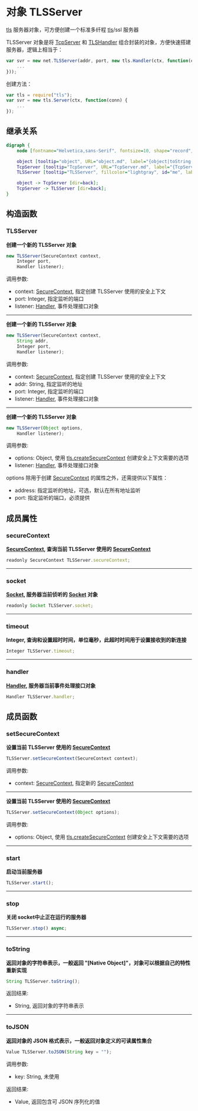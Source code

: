 # 对象 TLSServer
[tls](../../module/ifs/tls.md) 服务器对象，可方便创建一个标准多纤程 [tls](../../module/ifs/tls.md)/ssl 服务器

TLSServer 对象是将 [TcpServer](TcpServer.md) 和 [TLSHandler](TLSHandler.md) 组合封装的对象，方便快速搭建服务器，逻辑上相当于：

```JavaScript
var svr = new net.TLSServer(addr, port, new tls.Handler(ctx, function(conn) {
    ...
}));
```

创建方法：

```JavaScript
var tls = require("tls");
var svr = new tls.Server(ctx, function(conn) {
    ...
});
```

## 继承关系
```dot
digraph {
    node [fontname="Helvetica,sans-Serif", fontsize=10, shape="record", style="filled", fillcolor="white"];

    object [tooltip="object", URL="object.md", label="{object|toString()\ltoJSON()\l}"];
    TcpServer [tooltip="TcpServer", URL="TcpServer.md", label="{TcpServer|new TcpServer()\l|socket\ltimeout\lhandler\l|start()\lstop()\l}"];
    TLSServer [tooltip="TLSServer", fillcolor="lightgray", id="me", label="{TLSServer|new TLSServer()\l|secureContext\l|setSecureContext()\l}"];

    object -> TcpServer [dir=back];
    TcpServer -> TLSServer [dir=back];
}
```

## 构造函数
        
### TLSServer
**创建一个新的 TLSServer 对象**

```JavaScript
new TLSServer(SecureContext context,
    Integer port,
    Handler listener);
```

调用参数:
* context: [SecureContext](SecureContext.md), 指定创建 TLSServer 使用的安全上下文
* port: Integer, 指定监听的端口
* listener: [Handler](Handler.md), 事件处理接口对象

--------------------------
**创建一个新的 TLSServer 对象**

```JavaScript
new TLSServer(SecureContext context,
    String addr,
    Integer port,
    Handler listener);
```

调用参数:
* context: [SecureContext](SecureContext.md), 指定创建 TLSServer 使用的安全上下文
* addr: String, 指定监听的地址
* port: Integer, 指定监听的端口
* listener: [Handler](Handler.md), 事件处理接口对象

--------------------------
**创建一个新的 TLSServer 对象**

```JavaScript
new TLSServer(Object options,
    Handler listener);
```

调用参数:
* options: Object, 使用 [tls.createSecureContext](../../module/ifs/tls.md#createSecureContext) 创建安全上下文需要的选项
* listener: [Handler](Handler.md), 事件处理接口对象

options 除用于创建 [SecureContext](SecureContext.md) 的属性之外，还需提供以下属性：
- address: 指定监听的地址，可选，默认在所有地址监听
- port: 指定监听的端口，必须提供

## 成员属性
        
### secureContext
**[SecureContext](SecureContext.md), 查询当前 TLSServer 使用的 [SecureContext](SecureContext.md)**

```JavaScript
readonly SecureContext TLSServer.secureContext;
```

--------------------------
### socket
**[Socket](Socket.md), 服务器当前侦听的 [Socket](Socket.md) 对象**

```JavaScript
readonly Socket TLSServer.socket;
```

--------------------------
### timeout
**Integer, 查询和设置超时时间，单位毫秒，此超时时间用于设置接收到的新连接**

```JavaScript
Integer TLSServer.timeout;
```

--------------------------
### handler
**[Handler](Handler.md), 服务器当前事件处理接口对象**

```JavaScript
Handler TLSServer.handler;
```

## 成员函数
        
### setSecureContext
**设置当前 TLSServer 使用的 [SecureContext](SecureContext.md)**

```JavaScript
TLSServer.setSecureContext(SecureContext context);
```

调用参数:
* context: [SecureContext](SecureContext.md), 指定新的 [SecureContext](SecureContext.md)

--------------------------
**设置当前 TLSServer 使用的 [SecureContext](SecureContext.md)**

```JavaScript
TLSServer.setSecureContext(Object options);
```

调用参数:
* options: Object, 使用 [tls.createSecureContext](../../module/ifs/tls.md#createSecureContext) 创建安全上下文需要的选项

--------------------------
### start
**启动当前服务器**

```JavaScript
TLSServer.start();
```

--------------------------
### stop
**关闭 socket中止正在运行的服务器**

```JavaScript
TLSServer.stop() async;
```

--------------------------
### toString
**返回对象的字符串表示，一般返回 "[Native Object]"，对象可以根据自己的特性重新实现**

```JavaScript
String TLSServer.toString();
```

返回结果:
* String, 返回对象的字符串表示

--------------------------
### toJSON
**返回对象的 JSON 格式表示，一般返回对象定义的可读属性集合**

```JavaScript
Value TLSServer.toJSON(String key = "");
```

调用参数:
* key: String, 未使用

返回结果:
* Value, 返回包含可 JSON 序列化的值

